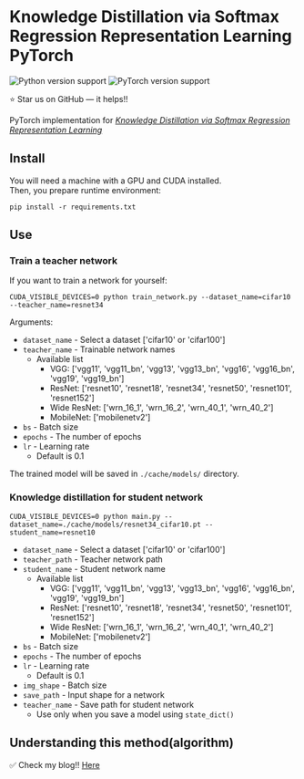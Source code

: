 # Knowledge Distillation via Softmax Regression Representation Learning PyTorch


![Python version support](https://img.shields.io/badge/python-3.6-blue.svg)
![PyTorch version support](https://img.shields.io/badge/pytorch-1.7.0-red.svg)

:star: Star us on GitHub — it helps!!

PyTorch implementation for *[Knowledge Distillation via Softmax Regression Representation Learning](https://openreview.net/pdf?id=ZzwDy_wiWv)*


## Install

You will need a machine with a GPU and CUDA installed.  
Then, you prepare runtime environment:

   ```shell
   pip install -r requirements.txt
   ```


## Use


### Train a teacher network

If you want to train a network for yourself:

   ```shell
   CUDA_VISIBLE_DEVICES=0 python train_network.py --dataset_name=cifar10 --teacher_name=resnet34
   ```

Arguments:

- `dataset_name` - Select a dataset ['cifar10' or 'cifar100']
- `teacher_name` - Trainable network names
   - Available list
      - VGG: ['vgg11', 'vgg11_bn', 'vgg13', 'vgg13_bn', 'vgg16', 'vgg16_bn', 'vgg19', 'vgg19_bn']
      - ResNet: ['resnet10', 'resnet18', 'resnet34', 'resnet50', 'resnet101', 'resnet152']
      - Wide ResNet: ['wrn_16_1', 'wrn_16_2', 'wrn_40_1', 'wrn_40_2']
      - MobileNet: ['mobilenetv2']
- `bs` - Batch size
- `epochs` - The number of epochs
- `lr` - Learning rate
   - Default is 0.1 

The trained model will be saved in `./cache/models/` directory.


### Knowledge distillation for student network

   ```shell
   CUDA_VISIBLE_DEVICES=0 python main.py --dataset_name=./cache/models/resnet34_cifar10.pt --student_name=resnet10
   ```

- `dataset_name` - Select a dataset ['cifar10' or 'cifar100']
- `teacher_path` - Teacher network path
- `student_name` - Student network name
   - Available list
      - VGG: ['vgg11', 'vgg11_bn', 'vgg13', 'vgg13_bn', 'vgg16', 'vgg16_bn', 'vgg19', 'vgg19_bn']
      - ResNet: ['resnet10', 'resnet18', 'resnet34', 'resnet50', 'resnet101', 'resnet152']
      - Wide ResNet: ['wrn_16_1', 'wrn_16_2', 'wrn_40_1', 'wrn_40_2']
      - MobileNet: ['mobilenetv2']
- `bs` - Batch size
- `epochs` - The number of epochs
- `lr` - Learning rate
   - Default is 0.1 
- `img_shape` - Batch size
- `save_path` - Input shape for a network
- `teacher_name` - Save path for student network
	- Use only when you save a model using `state_dict()`


## Understanding this method(algorithm)

:white_check_mark: Check my blog!!
[Here](https://da2so.github.io/2021-01-24-Knowledge_Distillation_via_Softmax_Regression_Representation_Learning/)